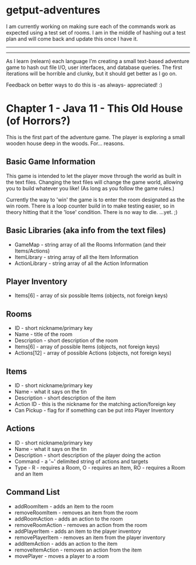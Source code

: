 # getput-adventures

I am currently working on making sure each of the commands work as expected using a test set of rooms. I am in the middle of hashing out a test plan and will come back and update this once I have it.

--------------------------------------------------------------------------------------------
--------------------------------------------------------------------------------------------


As I learn (relearn) each language I'm creating a small text-based adventure game to hash out file I/O, user interfaces, and database queries. The first iterations will be horrible and clunky, but it should get better as I go on.

Feedback on better ways to do this is -as always- appreciated! :)

Chapter 1 - Java 11 - This Old House (of Horrors?)
=======================

This is the first part of the adventure game. The player is exploring a small wooden house deep in the woods. For... reasons.

Basic Game Information
-------------------------------------------------

This game is intended to let the player move through the world as built in the text files. Changing the text files will change the game world, allowing you to build whatever you like! (As long as you follow the game rules.)

Currently the way to 'win' the game is to enter the room designated as the win room. There is a loop counter build in to make testing easier, so in theory hitting that it the 'lose' condition. There is no way to die. ...yet. ;)

Basic Libraries (aka info from the text files)
-------------------------------------------------
- GameMap - string array of all the Rooms Information (and their Items/Actions)
- ItemLibrary - string array of all the Item Information
- ActionLibrary - string array of all the Action Information

Player Inventory
-------------------
- Items[6] - array of six possible Items (objects, not foreign keys)

Rooms
--------
- ID - short nickname/primary key
- Name - title of the room
- Description - short description of the room
- Items[6] - array of possible Items (objects, not foreign keys)
- Actions[12] - array of possible Actions (objects, not foreign keys)

Items
-------
- ID - short nickname/primary key
- Name - what it says on the tin
- Description - short description of the item
- Action ID - this is the nickname for the matching action/foreign key
- Can Pickup - flag for if something can be put into Player Inventory

Actions
---------
- ID - short nickname/primary key
- Name - what it says on the tin
- Description - short description of the player doing the action
- Command - a '~' delimited string of actions and targets
- Type - R - requires a Room, O - requires an Item, RO - requires a Room and an Item

Command List
-------------
- addRoomItem - adds an item to the room
- removeRoomItem - removes an item from the room
- addRoomAction - adds an action to the room
- removeRoomAction - removes an action from the room
- addPlayerItem - adds an item to the player inventory
- removePlayerItem - removes an item from the player inventory
- addItemAction - adds an action to the item
- removeItemAction - removes an action from the item
- movePlayer - moves a player to a room
